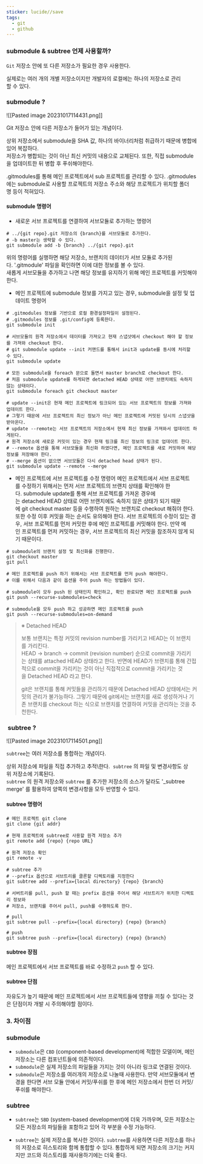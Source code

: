 ```yaml
---
sticker: lucide//save
tags:
  - git
  - github
---
```

### submodule & subtree 언제 사용할까?

`Git` 저장소 안에 또 다른 저장소가 필요한 경우 사용한다.  

실제로는 여러 개의 개별 저장소이지만 개발자의 로컬에는 하나의 저장소로 관리할 수 있다.

### submodule ?

![[Pasted image 20231017114431.png]]

Git 저장소 안에 다른 저장소가 들어가 있는 개념이다.

상위 저장소에서 submodule을 SHA 값, 하나의 바이너리처럼 취급하기 때문에 병합에 있어 복잡하다.  
저장소가 병합되는 것이 아닌 최신 커밋의 내용으로 교체된다. 또한, 직접 submodule을 업데이트한 뒤 병합 후 푸쉬해야한다.  
  
.gitmodules를 통해 메인 프로젝트에서 sub 프로젝트를 관리할 수 있다.
.gitmodules에는 submodule로 사용할 프로젝트의 저장소 주소와 해당 프로젝트가 위치할 폴더명 등이 적혀있다. 

#### submodule 명령어

- 새로운 서브 프로젝트를 연결하여 서브모듈로 추가하는 명령어

```
# ../{git repo}.git 저장소의 {branch}를 서브모듈로 추가한다.
# -b master는 생략할 수 있다.
git submodule add -b {branch} ../{git repo}.git
```

위의 명령어를 실행하면 해당 저장소, 브랜치의 데이터가 서브 모듈로 추가된다. '.gitmodule' 파일을 확인하면 이에 대한 정보를 볼 수 있다.  
새롭게 서브모듈을 추가하고 나면 해당 정보를 유지하기 위해 메인 프로젝트를 커밋해야한다.  

- 메인 프로젝트에 submodule 정보를 가지고 있는 경우, submodule을 설정 및 업데이트 명령어 

```
# .gitmodules 정보를 기반으로 로컬 환경설정파일이 설정된다.
# .gitmodules 정보를 .git/config에 등록한다.
git submodule init

# 서브모듈의 원격 저장소에서 데이터를 가져오고 현재 스냅샷에서 checkout 해야 할 정보를 가져와 checkout 한다.
# git submodule update --init 커맨드를 통해서 init과 update를 동시에 처리할 수 있다.
git submodule update

# 모든 submodule을 foreach 문으로 돌면서 master branch로 checkout 한다.
# 처음 submodule update를 하게되면 detached HEAD 상태로 어떤 브랜치에도 속하지 않는 상태이다.
git submodule foreach git checkout master

# update --init은 현재 메인 프로젝트에 링크되어 있는 서브 프로젝트의 정보를 가져와 업데이트 한다.
# 그렇기 때문에 서브 프로젝트의 최신 정보가 아닌 메인 프로젝트에 커밋된 당시의 스냅샷을 받아온다.
# update --remote는 서브 프로젝트의 저장소에서 현재 최신 정보를 가져와서 업데이트 하게된다.
# 원격 저장소에 새로운 커밋이 있는 경우 현재 링크를 최신 정보의 링크로 업데이트 한다.
# --remote 옵션을 통해 서브모듈을 최신화 하였다면, 메인 프로젝트를 새로 커밋하여 해당 정보를 저장해야 한다.
# --merge 옵션이 없으면 서브모듈은 다시 detached head 상태가 된다.
git submodule update --remote --merge
```

- 메인 프로젝트에 서브 프로젝트를 수정 명령어
메인 프로젝트에서 서브 프로젝트를 수정하기 위해서는 먼저 서브 프로젝트의 브랜치 상태를 확인해야 한다. submodule update를 통해 서브 프로젝트를 가져온 경우에는 detached HEAD 상태로 어떤 브랜치에도 속하지 않은 상태가 되기 때문에 git checkout master 등을 수행하여 원하는 브랜치로 checkout 해줘야 한다.  
또한 수정 이후 커밋을 하는 순서도 유의해야 한다. 서브 프로젝트의 수정이 있는 경우, 서브 프로젝트를 먼저 커밋한 후에 메인 프로젝트를 커밋해야 한다. 만약 메인 프로젝트를 먼저 커밋하는 경우, 서브 프로젝트의 최신 커밋을 참조하지 않게 되기 때문이다.  
  

```
# submodule의 브랜치 설정 및 최신화를 진행한다.
git checkout master
git pull

# 메인 프로젝트를 push 하기 위해서는 서브 프로젝트를 먼저 push 해야한다.
# 이를 위해서 다음과 같이 옵션을 주어 push 하는 방법들이 있다.

# submodule이 모두 push 된 상태인지 확인하고, 확인 완료되면 메인 프로젝트를 push
git push --recurse-submodules=check

# submodule을 모두 push 하고 성공하면 메인 프로젝트를 push 
git push --recurse-submodules=on-demand
```

> ※ Detached HEAD  
> 
> 보통 브랜치는 특정 커밋의 revision number를 가리키고 HEAD는 이 브랜치를 가리킨다.  
> HEAD -> branch -> commit (revision number) 순으로 commit을 가리키는 상태를 attached HEAD 상태라고 한다. 반면에 HEAD가 브랜치를 통해 간접적으로 commit을 가리키는 것이 아닌 직접적으로 commit을 가리키는 것을 Detached HEAD 라고 한다.  
>   
> git은 브랜치를 통해 커밋들을 관리하기 때문에 Detached HEAD 상태에서는 커밋의 관리가 불가능하다. 그렇기 때문에 git에서는 브랜치를 새로 생성하거나 기존 브랜치를 checkout 하는 식으로 브랜치를 연결하여 커밋을 관리하는 것을 추천한다.

###  subtree ?

![[Pasted image 20231017114501.png]]

`subtree`는 여러 저장소를 통합하는 개념이다. 

상위 저장소에 파일을 직접 추가하고 추적\한다. 
`subtree` 의 파일 및 변경사항도 상위 저장소에 기록된다.  
`subtree` 의 원격 저장소와 `subtree` 를 추가한 저장소의 소스가 달라도 '_subtree merge' 를 활용하여 양쪽의 변경사항을 모두 반영할 수 있다.  

#### subtree 명령어

```shell
# 메인 프로젝트 git clone
git clone {git addr}

# 현재 프로젝트에 subtree로 사용할 원격 저장소 추가
git remote add {repo} {repo URL}

# 원격 저장소 확인
git remote -v

# subtree 추가
# --prefix 옵션으로 서브트리를 클론할 디렉토리를 지정한다
git subtree add --prefix={local directory} {repo} {branch}

# 서버트리를 pull, push 할 때는 prefix 옵션을 주어서 해당 서브트리가 위치한 디렉토리 정보와
# 저장소, 브랜치를 주어서 pull, push를 수행하도록 한다.

# pull
git subtree pull --prefix={local directory} {repo} {branch}

# push
git subtree push --prefix={local directory} {repo} {branch}
```
  
#### subtree 장점
메인 프로젝트에서 서브 프로젝트를 바로 수정하고 `push` 할 수 있다.

#### subtree 단점
자유도가 높기 때문에 메인 프로젝트에서 서브 프로젝트들에 영향을 끼칠 수 있다는 것은 단점이자 개발 시 주의해야할 점이다.  
  

### 3. 차이점

### submodule

- `submodule`은 `CBD` (component-based development)에 적합한 모델이며, 메인 저장소는 다른 컴포넌트들에 의존적이다.  
- `submodule`은 실제 저장소의 파일들을 가지는 것이 아니라 링크로 연결된 것이다.  
- `submodule`은 저장소를 여러개의 저장소로 나눌때 사용한다. 만약 서브모듈에서 변경을 한다면 서브 모듈 안에서 커밋/푸쉬를 한 후에 메인 저장소에서 한번 더 커밋/푸쉬를 해야한다.

### subtree

- `subtree`는 `SBD` (system-based development)에 더욱 가까우며, 모든 저장소는 모든 저장소의 파일들을 포함하고 있어 각 부분을 수정 가능하다.

- `subtree`는 실제 저장소를 복사한 것이다. `subtree`를 사용하면 다른 저장소를 하나의 저장소로 히스토리와 함께 통합할 수 있다. 통합하게 되면 저장소의 크기는 커지지만 코드와 히스토리를 재사용하기에는 더욱 좋다.